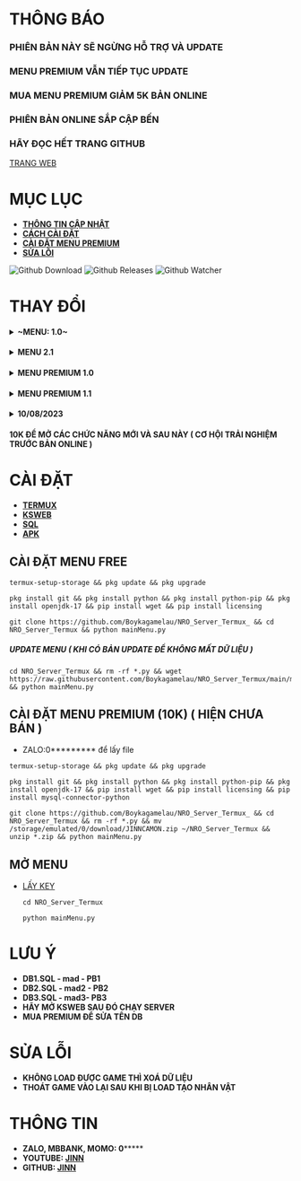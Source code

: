 # **THÔNG BÁO**
### **PHIÊN BẢN NÀY SẼ NGỪNG HỖ TRỢ VÀ UPDATE**
### **MENU PREMIUM VẪN TIẾP TỤC UPDATE**
### **MUA MENU PREMIUM GIẢM 5K BẢN ONLINE**

### **PHIÊN BẢN ONLINE SẮP CẬP BẾN**
### **HÃY ĐỌC HẾT TRANG GITHUB**
[TRANG WEB](https://jinn1368.github.io/JINN-PAGE)
# MỤC LỤC
- **[THÔNG TIN CẬP NHẬT](#CHANGELOG)**
- **[CÁCH CÀI ĐẶT](#SETUP)**
- **[CÀI ĐẶT MENU PREMIUM](#PREMIUM)**
- **[SỬA LỖI](#NOTE)**
<p>
  <img alt="Github Download" src="https://img.shields.io/github/downloads/Boykagamelau/NRO_Server_Termux_/total.svg?style=for-the-badge" />
  <img alt="Github Releases" src="https://img.shields.io/github/release/Boykagamelau/NRO_Server_Termux_.svg?style=for-the-badge"/>
 <img alt ="Github Watcher" src="https://img.shields.io/github/watchers/Boykagamelau/NRO_Server_Termux_?label=VIEWs&style=for-the-badge&color=blue"/>

</p>

# **THAY ĐỔI** <a name="CHANGELOG"></a>
#### <details><summary>~MENU: 1.0~</summary></details>
#### <details><summary>MENU 2.1</summary><ul><li>TỐI ƯU</details>
#### <details><summary>MENU PREMIUM 1.0</summary><ul><li>THÊM MỤC CHỈNH SỬA<li>TÙY CHỈNH: DATABASE, PORT, IP, TÊN SERVER, THỜI GIAN ĐĂNG NHẬP, EXP...<li>BUFF: TNSM, VÀNG, NGỌC<li>NHẢY NHIỆM VỤ<li>TỐI ƯU, SỬA VÀI LỖI
#### <details><summary>MENU PREMIUM 1.1</summary><ul><li>CÁC CHỨC NĂNG 1.0<li>TỐI ƯU<li>NÂNG CẤP GIAO DIỆN<li>~NHẬP KEY~<li>BUFF: SỨC ĐÁNH, HP, KI, GIÁP, CHÍ MẠNG, HỒNG NGỌC
#### <details><summary>10/08/2023</summary><ul><li>TỐI GIẢN<li>SỬA LỖI KEY KHÔNG HỢP LỆ<li>[HOT FIX] SỬA LỖI CHẠY SERVER

#### **10K ĐỂ MỞ CÁC CHỨC NĂNG MỚI VÀ SAU NÀY ( CƠ HỘI TRẢI NGHIỆM TRƯỚC BẢN ONLINE )**
# **CÀI ĐẶT** <a name="SETUP"/>
- **[TERMUX](https://github.com/termux/termux-app/releases/tag/v0.118.0)**
- **[KSWEB](https://web1s.info/lkDW4cDUpU)**
- **[SQL](https://web1s.io/7QSGqhbG31)**
- **[APK](https://github.com/JINN1368/NRO_FREE/releases/tag/APK)**
## **CÀI ĐẶT MENU FREE**
```
termux-setup-storage && pkg update && pkg upgrade
```
```
pkg install git && pkg install python && pkg install python-pip && pkg install openjdk-17 && pip install wget && pip install licensing
```
```
git clone https://github.com/Boykagamelau/NRO_Server_Termux_ && cd NRO_Server_Termux && python mainMenu.py
```
##### **UPDATE MENU ( KHI CÓ BẢN UPDATE ĐỂ KHÔNG MẤT DỮ LIỆU )**
```
cd NRO_Server_Termux && rm -rf *.py && wget https://raw.githubusercontent.com/Boykagamelau/NRO_Server_Termux/main/mainMenu.py && python mainMenu.py
```
## **CÀI ĐẶT MENU PREMIUM (10K) ( HIỆN CHƯA BÁN )**<a name="PREMIUM"/>
* ZALO:0********* để lấy file
```
termux-setup-storage && pkg update && pkg upgrade
```
```
pkg install git && pkg install python && pkg install python-pip && pkg install openjdk-17 && pip install wget && pip install licensing && pip install mysql-connector-python
```

```
git clone https://github.com/Boykagamelau/NRO_Server_Termux_ && cd NRO_Server_Termux && rm -rf *.py && mv /storage/emulated/0/download/JINNCAMON.zip ~/NRO_Server_Termux && unzip *.zip && python mainMenu.py
```

## **MỞ MENU**
- [LẤY KEY](https://web1s.io/XYFEEYlNdu)
  ```
  cd NRO_Server_Termux
  ```
  ```
  python mainMenu.py
  ```
# **LƯU Ý**
* **DB1.SQL - mad - PB1**
* **DB2.SQL - mad2 - PB2**
* **DB3.SQL - mad3- PB3**
* **HÃY MỞ KSWEB SAU ĐÓ CHẠY SERVER**
* **MUA PREMIUM ĐỂ SỬA TÊN DB**
# **SỬA LỖI** <a name="NOTE"/>
* **KHÔNG LOAD ĐƯỢC GAME THÌ XOÁ DỮ LIỆU**
* **THOÁT GAME VÀO LẠI SAU KHI BỊ LOAD TẠO NHÂN VẬT**
# THÔNG TIN 
* **ZALO, MBBANK, MOMO: 0*******
* **YOUTUBE: [JINN](https://www.youtube.com/)**
* **GITHUB: [JINN](GITHUB.COM/Boykagamelau)**

